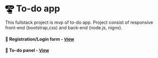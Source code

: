 # <span><img src="./front-end/pictures/booking.png" alt=to-to style="height: 1em; vertical-align: middle;"></span> To-do app 

This fullstack project is mvp of to-do app. Project consist of responsive front-end (bootstrap,css) and back-end (node.js, nignx).

<h4>🔹 Registration/Login form - <a href="https://simonakom.github.io/todo-list-app/front-end/index.html" style="font-size:small;">View</a><h4>
<h4>🔹 To-do panel - <a href="https://simonakom.github.io/todo-list-app/front-end/todos.html" style="font-size:small;">View</a><h4>






